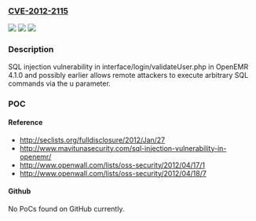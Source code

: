 ### [CVE-2012-2115](https://cve.mitre.org/cgi-bin/cvename.cgi?name=CVE-2012-2115)
![](https://img.shields.io/static/v1?label=Product&message=n%2Fa&color=blue)
![](https://img.shields.io/static/v1?label=Version&message=n%2Fa&color=blue)
![](https://img.shields.io/static/v1?label=Vulnerability&message=n%2Fa&color=brighgreen)

### Description

SQL injection vulnerability in interface/login/validateUser.php in OpenEMR 4.1.0 and possibly earlier allows remote attackers to execute arbitrary SQL commands via the u parameter.

### POC

#### Reference
- http://seclists.org/fulldisclosure/2012/Jan/27
- http://www.mavitunasecurity.com/sql-injection-vulnerability-in-openemr/
- http://www.openwall.com/lists/oss-security/2012/04/17/1
- http://www.openwall.com/lists/oss-security/2012/04/18/7

#### Github
No PoCs found on GitHub currently.

